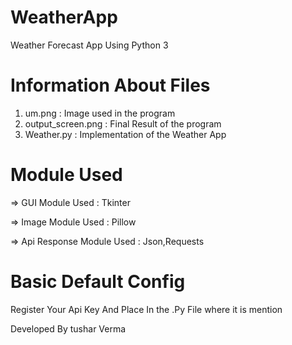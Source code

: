 # WeatherApp
Weather Forecast App Using Python 3

# Information About Files

1. um.png : Image used in the program
2. output_screen.png : Final Result of the program
3. Weather.py : Implementation of the Weather App

# Module Used

=> GUI Module Used : Tkinter

=> Image Module Used : Pillow

=> Api Response Module Used : Json,Requests

# Basic Default Config

Register Your Api Key And Place In the .Py File where it is mention

Developed By tushar Verma
